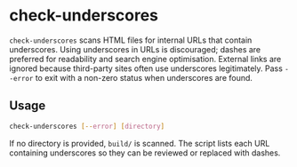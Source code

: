 # check-underscores

`check-underscores` scans HTML files for internal URLs that contain underscores.
Using underscores in URLs is discouraged; dashes are preferred for readability
and search engine optimisation. External links are ignored because third-party
sites often use underscores legitimately. Pass `--error` to exit with a non-zero
status when underscores are found.

## Usage

```bash
check-underscores [--error] [directory]
```

If no directory is provided, `build/` is scanned. The script lists each URL
containing underscores so they can be reviewed or replaced with dashes.
